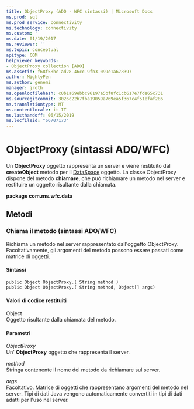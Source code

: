 ```yaml
---
title: ObjectProxy (ADO - WFC sintassi) | Microsoft Docs
ms.prod: sql
ms.prod_service: connectivity
ms.technology: connectivity
ms.custom: ''
ms.date: 01/19/2017
ms.reviewer: ''
ms.topic: conceptual
apitype: COM
helpviewer_keywords:
- ObjectProxy collection [ADO]
ms.assetid: f68f58bc-ad28-46cc-9fb3-099e1a678397
author: MightyPen
ms.author: genemi
manager: jroth
ms.openlocfilehash: c0b1a69ebbc96197a5bf8fc1cb617e7fde65c731
ms.sourcegitcommit: 3026c22b7fba19059a769ea5f367c4f51efaf286
ms.translationtype: MT
ms.contentlocale: it-IT
ms.lasthandoff: 06/15/2019
ms.locfileid: "66707173"
---
```

# <a name="objectproxy-ado---wfc-syntax"></a>ObjectProxy (sintassi ADO/WFC)
Un **ObjectProxy** oggetto rappresenta un server e viene restituito dal **createObject** metodo per il [DataSpace](../../../ado/reference/rds-api/dataspace-object-rds.md) oggetto. La classe ObjectProxy dispone del metodo **chiamare**, che può richiamare un metodo nel server e restituire un oggetto risultante dalla chiamata.  
  
 **package com.ms.wfc.data**  
  
## <a name="methods"></a>Metodi  
  
### <a name="call-method-adowfc-syntax"></a>Chiama il metodo (sintassi ADO/WFC)  
 Richiama un metodo nel server rappresentato dall'oggetto ObjectProxy. Facoltativamente, gli argomenti del metodo possono essere passati come matrice di oggetti.  
  
#### <a name="syntax"></a>Sintassi  
  
```  
public Object ObjectProxy.( String method )  
public Object ObjectProxy.( String method, Object[] args)  
```  
  
#### <a name="returns"></a>Valori di codice restituiti  
 Object  
 Oggetto risultante dalla chiamata del metodo.  
  
#### <a name="parameters"></a>Parametri  
 *ObjectProxy*  
 Un' **ObjectProxy** oggetto che rappresenta il server.  
  
 *method*  
 Stringa contenente il nome del metodo da richiamare sul server.  
  
 *args*  
 Facoltativo. Matrice di oggetti che rappresentano argomenti del metodo nel server. Tipi di dati Java vengono automaticamente convertiti in tipi di dati adatti per l'uso nel server.
